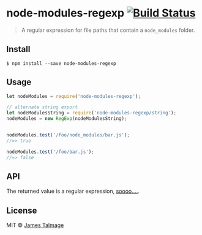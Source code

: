 # node-modules-regexp [![Build Status](https://travis-ci.org/jamestalmage/node-modules-regexp.svg?branch=master)](https://travis-ci.org/jamestalmage/node-modules-regexp)

> A regular expression for file paths that contain a `node_modules` folder.


## Install

```
$ npm install --save node-modules-regexp
```


## Usage

```js
let nodeModules = require('node-modules-regexp');

// alternate string export
let nodeModulesString = require('node-modules-regexp/string');
nodeModules = new RegExp(nodeModulesString);


nodeModules.test('/foo/node_modules/bar.js');
//=> true

nodeModules.test('/foo/bar.js');
//=> false
```


## API

The returned value is a regular expression, [soooo....](https://developer.mozilla.org/en-US/docs/Web/JavaScript/Reference/Global_Objects/RegExp).

## License

MIT © [James Talmage](http://github.com/jamestalmage)
